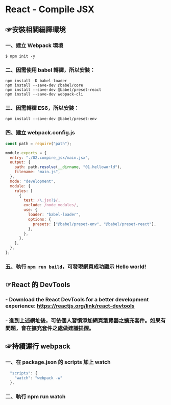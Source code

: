 # React - Compile JSX

## &#9758;安裝相關編譯環境

### 一、建立 Webpack 環境

```
$ npm init -y
```

### 二、因需使用 babel 轉譯，所以安裝：

```
npm install -D babel-loader
npm install --save-dev @babel/core
npm install --save-dev @babel/preset-react
npm install --save-dev webpack-cli
```

### 三、因需轉譯 ES6，所以安裝：

```
npm install --save-dev @babel/preset-env
```

### 四、建立 webpack.config.js

```javascript
const path = require("path");

module.exports = {
  entry: "./02.compire_jsx/main.jsx",
  output: {
    path: path.resolve(__dirname, "01.helloworld"),
    filename: "main.js",
  },
  mode: "development",
  module: {
    rules: [
      {
        test: /\.jsx?$/,
        exclude: /node_modules/,
        use: {
          loader: "babel-loader",
          options: {
            presets: ["@babel/preset-env", "@babel/preset-react"],
          },
        },
      },
    ],
  },
};
```

### 五、執行 `npm run build`，可發現網頁成功顯示 Hello world!

## &#9758;React 的 DevTools

### - Download the React DevTools for a better development experience: https://reactjs.org/link/react-devtools

### - 進到上述網址後，可依個人習慣添加網頁瀏覽器之擴充套件。如果有問題，會在擴充套件之處做建議提醒。

## &#9758;持續運行 webpack

### 一、在 package.json 的 scripts 加上 watch

```javascript
  "scripts": {
    "watch": "webpack -w"
  },
```

### 二、執行 npm run watch
